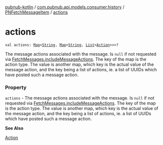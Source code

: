 [pubnub-kotlin](../../index.md) / [com.pubnub.api.models.consumer.history](../index.md) / [PNFetchMessageItem](index.md) / [actions](./actions.md)

# actions

`val actions: `[`Map`](https://kotlinlang.org/api/latest/jvm/stdlib/kotlin.collections/-map/index.html)`<`[`String`](https://kotlinlang.org/api/latest/jvm/stdlib/kotlin/-string/index.html)`, `[`Map`](https://kotlinlang.org/api/latest/jvm/stdlib/kotlin.collections/-map/index.html)`<`[`String`](https://kotlinlang.org/api/latest/jvm/stdlib/kotlin/-string/index.html)`, `[`List`](https://kotlinlang.org/api/latest/jvm/stdlib/kotlin.collections/-list/index.html)`<`[`Action`](../-action/index.md)`>>>?`

The message actions associated with the message.
Is `null` if not requested via [FetchMessages.includeMessageActions](../../com.pubnub.api.endpoints/-fetch-messages/include-message-actions.md).
The key of the map is the action type. The value is another map,
which key is the actual value of the message action,
and the key being a list of actions, ie. a list of UUIDs which have posted such a message action.

### Property

`actions` - The message actions associated with the message.
Is `null` if not requested via [FetchMessages.includeMessageActions](../../com.pubnub.api.endpoints/-fetch-messages/include-message-actions.md).
The key of the map is the action type. The value is another map,
which key is the actual value of the message action,
and the key being a list of actions, ie. a list of UUIDs which have posted such a message action.

**See Also**

[Action](../-action/index.md)

